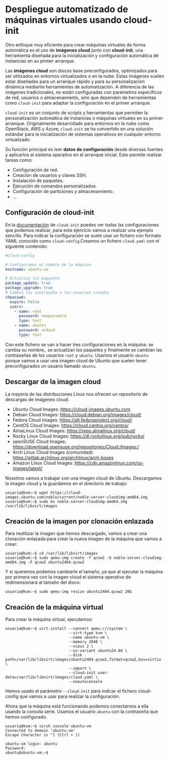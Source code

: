 # Despliegue automatizado de máquinas virtuales usando cloud-init

Otro enfoque muy eficiente para crear máquinas virtuales de forma automática es el uso de **imágenes cloud** junto con **cloud-init**, una herramienta diseñada para la inicialización y configuración automática de instancias en su primer arranque.

Las **imágenes cloud** son discos base preconfigurados, optimizados para ser utilizados en entornos virtualizados o en la nube. Estas imágenes suelen estar diseñadas para un arranque rápido y para su personalización dinámica mediante herramientas de automatización. A diferencia de las imágenes tradicionales, no están configuradas con parámetros específicos de red, usuarios o almacenamiento, sino que dependen de herramientas como `cloud-init` para adaptar la configuración en el primer arranque.

`cloud-init` es un conjunto de scripts y herramientas que permiten la personalización automática de instancias o máquinas virtuales en su primer arranque. Originalmente desarrollado para entornos en la nube como OpenStack, AWS y Azure, `cloud-init` se ha convertido en una solución estándar para la inicialización de sistemas operativos en cualquier entorno virtualizado.

Su función principal es leer **datos de configuración** desde diversas fuentes y aplicarlos al sistema operativo en el arranque inicial. Esto permite realizar tareas como:

* Configuración de red.
* Creación de usuarios y claves SSH.
* Instalación de paquetes.
* Ejecución de comandos personalizados.
* Configuración de particiones y almacenamiento.
* ...

## Configuración de cloud-init

En la [documentación](https://cloudinit.readthedocs.io/en/latest/) de `cloud-init` puedes ver todas las configuraciones que podemos realizar, para este ejercicio vamos a realizar una ejemplo sencillo. Para indicar la configuración se suele usar un fichero con formato YAML conocido como `cloud-config`.Creamos un fichero `cloud.yaml` con el siguiente contenido:

```yaml
#cloud-config

# Configuramos el nombre de la máquina
hostname: ubuntu-vm

# Actualiza los paquetes
package_update: true
package_upgrade: true
# Cambia las contraseña a los usuarios creados
chpasswd:
  expire: False
  users:
    - name: root
      password: newpassword
      type: text
    - name: ubuntu
      password: asdasd
      type: text
```

Con este fichero se van a hacer tres configuraciones en la máquina: se cambia su nombre,. se actualizan los paquetes y finalmente se cambian las contraseñas de los usuarios `root` y `ubuntu`. Usamos el usuario `ubuntu` porque vamos a usar una imagen cloud de Ubuntu que suelen tener preconfigurados un usuario llamado `ubuntu`.

## Descargar de la imagen cloud

La mayoría de las distribuciones Linux nos ofrecen un repositorio de descargas de imágenes cloud:

* Ubuntu Cloud Images: https://cloud-images.ubuntu.com
* Debian Cloud Images: https://cloud.debian.org/images/cloud/
* Fedora Cloud Images: https://alt.fedoraproject.org/cloud/
* CentOS Cloud Images: https://cloud.centos.org/centos/
* AlmaLinux Cloud Images: https://repo.almalinux.org/cloud/
* Rocky Linux Cloud Images: https://dl.rockylinux.org/pub/rocky/
* openSUSE Cloud Images: https://download.opensuse.org/repositories/Cloud:/Images:/
* Arch Linux Cloud Images (comunidad): https://gitlab.archlinux.org/archlinux/arch-boxes
* Amazon Linux Cloud Images: https://cdn.amazonlinux.com/os-images/latest/

Nosotros vamos a trabajar con una imagen cloud de Ubuntu. Descargamos la imagen cloud y la guardamos en el directorio de trabajo:

```
usuario@kvm:~$ wget https://cloud-images.ubuntu.com/noble/current/noble-server-cloudimg-amd64.img
usuario@kvm:~$ sudo mv noble-server-cloudimg-amd64.img /var/lib/libvirt/images
```

## Creación de la imagen por clonación enlazada

Para reutilizar la imagen que hemos descargado, vamos a crear una clonación enlazada para crear la nueva imagen de la máquina que vamos a crear:

```
usuario@kvm:~$ cd /var/lib/libvirt/images
usuario@kvm:~$ sudo qemu-img create -f qcow2 -b noble-server-cloudimg-amd64.img -F qcow2 ubuntu2404.qcow2
```

Y si queremos podemos cambiarle el tamaño, ya que al ejecutar la máquina por primera vez con la imagen cloud el sistema operativo de redimensionará al tamaño del disco:

```
usuario@kvm:~$ sudo qemu-img resize ubuntu2404.qcow2 20G
```

## Creación de la máquina virtual

Para crear la máquina virtual, ejecutamos:

```
usuario@kvm:~$ virt-install --connect qemu:///system \
                            --virt-type kvm \
                            --name ubuntu-vm \
                            --memory 2048 \
                            --vcpus 2 \
                            --os-variant ubuntu24.04 \
                            --disk path=/var/lib/libvirt/images/ubuntu2404.qcow2,format=qcow2,bus=virtio \
                            --import \
                            --cloud-init user-data=/var/lib/libvirt/images/cloud.yaml \
                            --noautoconsole
```
Hemos usado el parámetro `--cloud-init` para indicar el fichero cloud-config que vamos a usar para realizar la configuración.

Ahora que la máquina está funcionando podemos conectarnos a ella usando la consola serie. Usamos el usuario `ubuntu` con la contraseña que hemos configurado.

```
usuario@kvm:~$ virsh console ubuntu-vm 
Connected to domain 'ubuntu-vm'
Escape character is ^] (Ctrl + ])

ubuntu-vm login: ubuntu
Password: 
ubuntu@ubuntu-vm:~$
```
